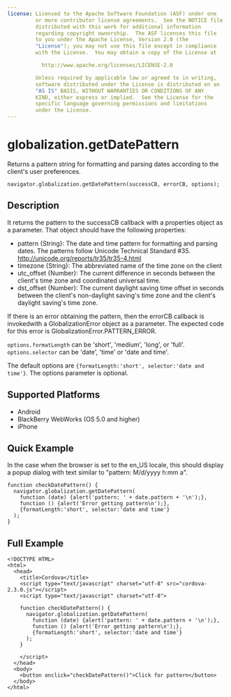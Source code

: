 ```yaml
---
license: Licensed to the Apache Software Foundation (ASF) under one
         or more contributor license agreements.  See the NOTICE file
         distributed with this work for additional information
         regarding copyright ownership.  The ASF licenses this file
         to you under the Apache License, Version 2.0 (the
         "License"); you may not use this file except in compliance
         with the License.  You may obtain a copy of the License at

           http://www.apache.org/licenses/LICENSE-2.0

         Unless required by applicable law or agreed to in writing,
         software distributed under the License is distributed on an
         "AS IS" BASIS, WITHOUT WARRANTIES OR CONDITIONS OF ANY
         KIND, either express or implied.  See the License for the
         specific language governing permissions and limitations
         under the License.
---
```


globalization.getDatePattern
===========

Returns a pattern string for formatting and parsing dates according to the client's user preferences.

    navigator.globalization.getDatePattern(successCB, errorCB, options);
    
Description
-----------

It returns the pattern to the successCB callback with a properties object as a parameter. That object should have the following properties:

- pattern {String}: The date and time pattern for formatting and parsing dates.  The patterns follow Unicode Technical Standard #35. <http://unicode.org/reports/tr35/tr35-4.html>
- timezone {String}: The abbreviated name of the time zone on the client
- utc\_offset {Number}: The current difference in seconds between the client's time zone and coordinated universal time.
- dst\_offset {Number}: The current daylight saving time offset in seconds between the client's non-daylight saving's time zone and the client's daylight saving's time zone.

If there is an error obtaining the pattern, then the errorCB callback is invokedwith a GlobalizationError object as a parameter. The expected code for this error is GlobalizationError.PATTERN\_ERROR.

`options.formatLength` can be 'short', 'medium', 'long', or 'full'.
`options.selector` can be 'date', 'time' or 'date and time'.

The default options are `{formatLength:'short', selector:'date and time'}`.
The options parameter is optional.

Supported Platforms
-------------------

- Android
- BlackBerry WebWorks (OS 5.0 and higher)
- iPhone

Quick Example
-------------

In the case when the browser is set to the en\_US locale, this should display a popup dialog with text similar to "pattern: M/d/yyyy h:mm a".

    function checkDatePattern() {
      navigator.globalization.getDatePattern(
        function (date) {alert('pattern: ' + date.pattern + '\n');},
        function () {alert('Error getting pattern\n');},
        {formatLength:'short', selector:'date and time'}
      );
    }

Full Example
------------

    <!DOCTYPE HTML>
    <html>
      <head>
        <title>Cordova</title>
        <script type="text/javascript" charset="utf-8" src="cordova-2.3.0.js"></script>
        <script type="text/javascript" charset="utf-8">
                      
        function checkDatePattern() {
          navigator.globalization.getDatePattern(
            function (date) {alert('pattern: ' + date.pattern + '\n');},
            function () {alert('Error getting pattern\n');},
            {formatLength:'short', selector:'date and time'}
          );
        }

        </script>
      </head>
      <body>
        <button onclick="checkDatePattern()">Click for pattern</button>
      </body>
    </html>

